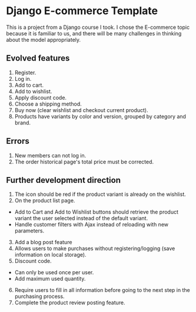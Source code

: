 # Django E-commerce Template

This is a project from a Django course I took. I chose the E-commerce topic because it is familiar to us, and there will be many challenges in thinking about the model appropriately.

## Evolved features
1. Register.
2. Log in.
3. Add to cart.
4. Add to wishlist.
5. Apply discount code.
6. Choose a shipping method.
7. Buy now (clear wishlist and checkout current product).
8. Products have variants by color and version, grouped by category and brand.

## Errors
1. New members can not log in.
2. The order historical page's total price must be corrected.

## Further development direction
1. The icon should be red if the product variant is already on the wishlist.
2. On the product list page.
- Add to Cart and Add to Wishlist buttons should retrieve the product variant the user selected instead of the default variant.
- Handle customer filters with Ajax instead of reloading with new parameters.
3. Add a blog post feature
4. Allows users to make purchases without registering/logging (save information on local storage).
5. Discount code.
- Can only be used once per user.
- Add maximum used quantity.
6. Require users to fill in all information before going to the next step in the purchasing process.
7. Complete the product review posting feature.